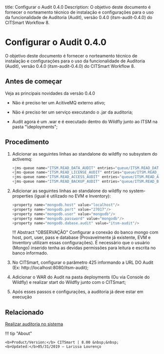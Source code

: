title: Configurar o Audit 0.4.0
Description: O objetivo deste documento é fornecer o norteamento técnico de instalação e configurações para o uso da funcionalidade de Auditoria (Audit), versão 0.4.0 (itsm-audit-0.4.0) do CITSmart Workflow 8.
# Configurar o Audit 0.4.0

O objetivo deste documento é fornecer o norteamento técnico de instalação e configurações para o uso da funcionalidade de Auditoria (Audit), versão 0.4.0 (itsm-audit-0.4.0) do CITSmart Workflow 8.

Antes de começar 
-----------------

Veja as principais novidades da versão 0.4.0

 - Não é preciso ter um AcitiveMQ externo ativo;
 
 - Não é preciso ter um serviço executando o .jar da auditoria;
 
 - Audit agora é um .war e é executado dentro do Wildfly junto ao ITSM na pasta "\deployments";
 
Procedimento
--------------

1. Adicionar as seguintes linhas ao standalone do wildfly no subsystem do activemq:

    ```java
    <jms-queue name="ITSM.READ_DATA_AUDIT" entries="queue/ITSM.READ_DATA_AUDIT java:jboss/exported/jms/queue/queue/ITSM.READ_DATA_AUDIT"/>
    <jms-queue name="ITSM.READ_LICENSE_AUDIT" entries="queue/ITSM.READ_LICENSE_AUDIT java:jboss/exported/jms/queue/queue/ITSM.READ_LICENSE_AUDIT"/>
    <jms-queue name="ITSM.READ_ACCESS_AUDIT" entries="queue/ITSM.READ_ACCESS_AUDIT java:jboss/exported/jms/queue/queue/ITSM.READ_ACCESS_AUDIT"/>
    <jms-queue name="ITSM.READ_BACKUP_AUDIT" entries="queue/ITSM.READ_BACKUP_AUDIT java:jboss/exported/jms/queue/queue/ITSM.READ_BACKUP_AUDIT"/>
    ```

2. Adicionar as seguintes linhas ao standalone do wildfly no system-properties (igual é utilizado no EVM e Inventory):  

    ```java
    <property name="mongodb.host" value="localhost"/>
    <property name="mongodb.port" value="27017"/>
    <property name="mongodb.user" value="mongodb"/>
    <property name="mongodb.password" value="mongodb"/>
    <property name="mongodb.dabase.audit" value="itsm-audit"/>
    ```
     
    !!! Abstract "OBSERVAÇÃO"
        Configurar a conexão do banco mongo com host, port, user, pass e database     (Provavelmente já existente, EVM e Inventory utilizam essas configurações). É necessário que o usuário (Mongo) inserido tenha as devidas permissões para leitura e escrita no banco informado.  
 
3. No CITSmart, configurar o parâmetro 425 informando a URL DO Audit (Ex: http://localhost:8080/itsm-audit);

4. Adicionar o WAR  do Audit na pasta deployments (Ou via Console do Wildfly) e realizar start do Wildfly junto com o CITSmart;

5. Após esses passos e configurações, a auditoria já deve estar em execução

Relacionado
-------------

[Realizar auditoria no sistema](/pt-br/citsmart-platform-8/platform-administration/logs-and-auditing/system-audit.html)

!!! tip "About"

    <b>Product/Version:</b> CITSmart | 8.00 &nbsp;&nbsp;
    <b>Updated:</b>05/31/2019 – Larissa Lourenço
